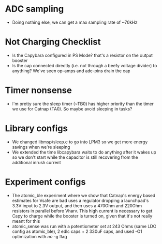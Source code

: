 # ADC sampling
- Doing nothing else, we can get a max sampling rate of ~70kHz

# Not Charging Checklist
- Is the Capybara configured in PS Mode? that's a resistor on the output booster
- Is the cap connected directly (i.e. not through a beefy voltage divider) to
  anything? We've seen op-amps and adc-pins drain the cap

# Timer nonsense
- I'm pretty sure the sleep timer (~TB0) has higher priority than the timer we
  use for Catnap (TA0). So maybe avoid sleeping in tasks?


# Library configs
- We changed libmsp/sleep.c to go into LPM3 so we get more energy savings when
  we're sleeping
- We extended the time libcapybara waits to do anything after it wakes up so we
  don't start while the capacitor is still recovering from the additional inrush
  current


# Experiment configs
- The atomic_ble experiment where we show that Catnap's energy based estimates
  for Vsafe are bad uses a regulator dropping a launchpad's 3.3V input to 2.3V
  output, and then uses a 470Ohm and 220Ohm resistors in parallel before
  Vharv. This high current is necessary to get Capy to charge while the booster
  is turned on, given that it's not really meant for this
- atomic_sense was run with a potentiometer set at 243 Ohms (same LDO config as
  atomic_ble), 2 edlc caps + 2 330uF caps, and used -O1 optimization with *no*
  -g flag
